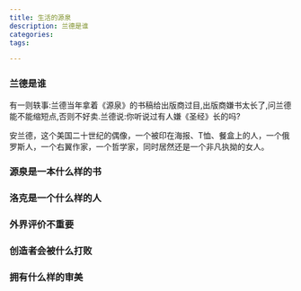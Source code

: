 ```yaml
---
title: 生活的源泉
description: 兰德是谁
categories:
tags:

---
```


### 兰德是谁

有一则轶事:兰德当年拿着《源泉》的书稿给出版商过目,出版商嫌书太长了,问兰德能不能缩短点,否则不好卖.兰德说:你听说过有人嫌《圣经》长的吗?

安兰德，这个美国二十世纪的偶像，一个被印在海报、T恤、餐盒上的人，一个俄罗斯人，一个右翼作家，一个哲学家，同时居然还是一个非凡执拗的女人。



### 源泉是一本什么样的书





### 洛克是一个什么样的人





### 外界评价不重要





### 创造者会被什么打败





### 拥有什么样的审美

### 